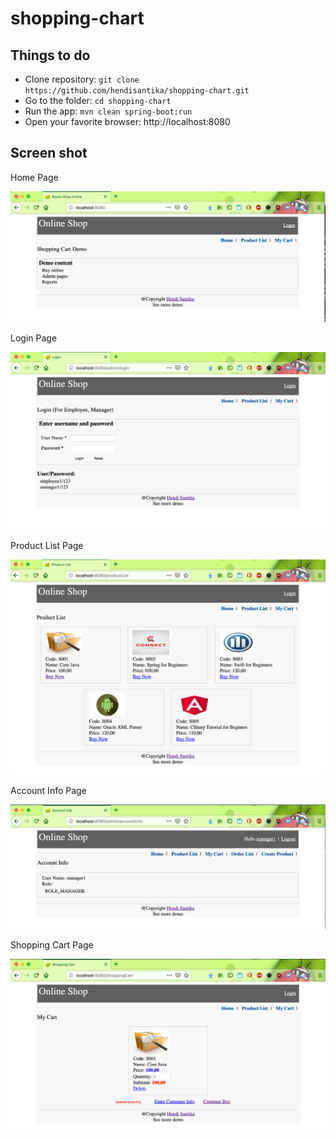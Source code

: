 # shopping-chart
## Things to do
+ Clone repository: `git clone https://github.com/hendisantika/shopping-chart.git`
+ Go to the folder: `cd shopping-chart`
+ Run the app: `mvn clean spring-boot:run`
+ Open your favorite browser: http://localhost:8080
## Screen shot

Home Page

![Home Page](img/home.png "Home Page")

Login Page

![Login Page](img/login.png "Login Page")

Product List Page

![Product List Page](img/productList.png "Product List Page")

Account Info Page

![Account Info Page](img/accountInfo.png "Account Info Page")

Shopping Cart Page

![Shopping Cart Page](img/shoppingCart.png "Shopping Cart Page")

